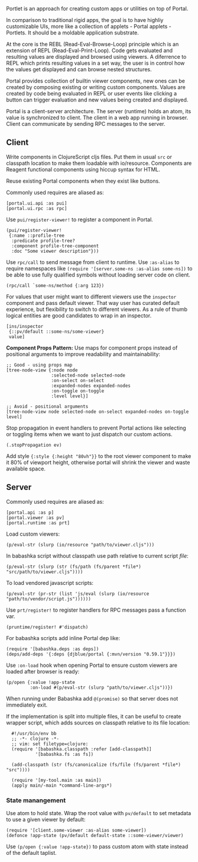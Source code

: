 
Portlet is an approach for creating custom apps or utilities on top of Portal.

In comparison to traditional rigid apps, the goal is to have highliy customizable UIs, more like a collection of applets - Portal applets - Portlets.
It should be a moldable application substrate.

At the core is the REBL (Read-Eval-Browse-Loop) principle which is an extension of REPL (Read-Eval-Print-Loop).
Code gets evaluated and resulting values are displayed and browsed using viewers.
A diferrence to REPL which prints resulting values in a set way, the user is in control how the values get displayed and can browse nested structures.

Portal provides collection of builtin viewer components, new ones can be created by composing existing or writing custom components.
Values are created by code being evaluated in REPL or user events like clicking a button can trigger evaluation and new values being created and displayed.

Portal is a client-server architecture.
The server (runtime) holds an atom, its value is synchronized to client.
The client in a web app running in browser. Client can communicate by sending RPC messages to the server.

## Client

Write components in ClojureScript cljs files.
Put them in usual `src` or classpath location to make them loadable with io/resource.
Components are Reagent functional components using hiccup syntax for HTML.

Reuse existing Portal components when they exist like buttons.

Commonly used requires are aliased as:

    [portal.ui.api :as pui]
    [portal.ui.rpc :as rpc]

Use `pui/register-viewer!` to register a component in Portal.

    (pui/register-viewer!
     {:name ::profile-tree
      :predicate profile-tree?
      :component profile-tree-component
      :doc "Some viewer description"}))


Use `rpc/call` to send message from client to runtime.
Use `:as-alias` to require namespaces like `(require '[server.some-ns :as-alias some-ns])` to be able to use fully qualified symbols without loading server code on client.

    (rpc/call `some-ns/method {:arg 123})

For values that user might want to different viewers use the `inspector` component and pass default viewer.
That way user has curated default experience, but flexibility to switch to different viewers.
As a rule of thumb logical entities are good candidates to wrap in an inspector.

    [ins/inspector
     {::pv/default ::some-ns/some-viewer}
     value]

**Component Props Pattern:**
Use maps for component props instead of positional arguments to improve readability and maintainability:

    ;; Good - using props map
    [tree-node-view {:node node
                     :selected-node selected-node
                     :on-select on-select
                     :expanded-nodes expanded-nodes
                     :on-toggle on-toggle
                     :level level}]
    
    ;; Avoid - positional arguments
    [tree-node-view node selected-node on-select expanded-nodes on-toggle level]

Stop propagation in event handlers to prevent Portal actions like selecting or toggling items when we want to just dispatch our custom actions.

    (.stopPropagation ev)

Add style `{:style {:height "80vh"}}` to the root viewer component to make it 80% of viewport height, otherwise portal will shrink the viewer and waste available space.

## Server

Commonly used requires are aliased as:

    [portal.api :as p]
    [portal.viewer :as pv]
    [portal.runtime :as prt]

Load custom viewers:

    (p/eval-str (slurp (io/resource "path/to/viewer.cljs")))

In babashka script without classpath use path relative to current script *file*:

    (p/eval-str (slurp (str (fs/path (fs/parent *file*) "src/path/to/viewer.cljs"))))

To load vendored javascript scripts:

    (p/eval-str (pr-str (list 'js/eval (slurp (io/resource "path/to/vendor/script.js"))))))

Use `prt/register!` to register handlers for RPC messages pass a function var.

    (pruntime/register! #'dispatch)

For babashka scripts add inline Portal dep like:

    (require '[babashka.deps :as deps])
    (deps/add-deps '{:deps {djblue/portal {:mvn/version "0.59.1"}}})

Use `:on-load` hook when opening Portal to ensure custom viewers are loaded after browser is ready:

    (p/open {:value !app-state
             :on-load #(p/eval-str (slurp "path/to/viewer.cljs"))})

When running under Babashka add `@(promise)` so that server does not immediately exit.

If the implementation is split into multiple files, it can be useful to create wrapper script, which adds sources on classpath relative to its file location:

      #!/usr/bin/env bb
      ;; -*- clojure -*-
      ;; vim: set filetype=clojure:
      (require '[babashka.classpath :refer [add-classpath]]
               '[babashka.fs :as fs])

      (add-classpath (str (fs/canonicalize (fs/file (fs/parent *file*) "src"))))

      (require '[my-tool.main :as main])
      (apply main/-main *command-line-args*)

### State manangement

Use atom to hold state. Wrap the root value with `pv/default` to set metadata to use a given viewer by default:

    (require '[client.some-viewer :as-alias some-viewer])
    (defonce !app-state (pv/default default-state ::some-viewer/viewer)

Use `(p/open {:value !app-state})` to pass custom atom with state instead of the default taplist.

